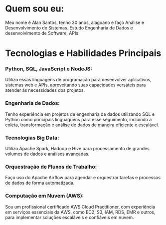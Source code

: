 # Quem sou eu:
Meu nome é Alan Santos, tenho 30 anos, alagoano e faço Análise e Desenvolvimento de Sistemas.
Estudo Engenharia de Dados e desenvolvimento de Software, APIs

# Tecnologias e Habilidades Principais

### Python, SQL, JavaScript e NodeJS: 
Utilizo essas linguagens de programação para desenvolver aplicativos, sistemas web e APIs, aproveitando suas capacidades versáteis para atender às necessidades dos projetos.

### Engenharia de Dados: 
Tenho experiência em projetos de engenharia de dados utilizando SQL e Python como principais linguaguens para esse seguimento, incluindo a coleta, transformação e análise de dados de maneira eficiente e escalável.

### Tecnologias Big Data: 
Utilizo Apache Spark, Hadoop e Hive para processamento de grandes volumes de dados e análises avançadas.

### Orquestração de Fluxos de Trabalho: 
Faço uso do Apache Airflow para agendar e orquestrar tarefas e processos de dados de forma automatizada.

### Computação em Nuvem (AWS): 
Sou um profissional certificado AWS Cloud Practitioner, com experiência em serviços essenciais da AWS, como EC2, S3, IAM, RDS, EMR e outros, para implementar soluções escaláveis e confiáveis em nuvem.
